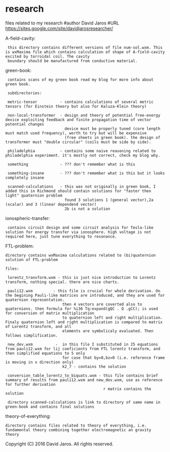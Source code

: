 # research
files related to my research
#author David Jaros
#URL https://sites.google.com/site/davidjarosresearcher/ 

A-field-cavity:

     this directory contains different versions of file num-sol.wxm. This is wxMaxima file which contains calculation of shape of A-field-cavity excited by torroidal coil. The cavity
     boundary should be manufactured from conductive material.
 
green-book:

     contains scans of my green book read my blog for more info about green book.   

     subdirectories:

     metric-tensor          - contains calculations of several metric tensors (for Einstein theory but also for Kaluza-Klein theory) 

     non-local-transformer  - design and theory of potential free-energy device exploiting feedback and finite propagation time of vector potential changes
                              device must be properly tuned (core length must match used frequency), worth to try but will be expensive 
                              (free sheets in green book). the design of transformer must "double circular" (coils must be side by side).
                              
     philadelphia           - contains some naive reasoning related to philadelphia experiment. it's mostly not correct, check my blog why.
     
     something              - ??? don't remember what is this
    
     something-insane       - ??? don't remember what is this but it looks completely insane 

     scanned-calculations   - this was not originally in green book, I added this in Richmond should contain solutions for "faster then light" quaternion problem  
                              found 3 solutions 1 (general vector),2a (scalar) and 3 (linear dependend vector) 
                              2b is not a solution 

ionospheric-transfer:
  
     contains circuit design and some circuit analysis for Tesla-like solution for energy transfer via ionosphere. high voltage is not required here, just tune everything to resonance.  

FTL-problem:

    directory contains wxMaxima calculations related to (bi)quaternion solution of FTL-problem
     
    files:

     lorentz_transform.wxm - this is just nice introduction to Lorentz transform, nothing special. there are nice charts.

     pauli12.wxm         - this file is crucial for whole derivation. On the begining Pauli-like matrices are introduced, and they are used for quaternion representation.
                             then 4 vectors are coverted also to quaternions. then formula for %i36 Tq:expand(gQC . Q .gCC); is used for conversion of matrix multiplication 
                             to quaternion left and right multiplication. Finaly quaternion left and right multiplication is compared to matrix of Lorentz transform, and all
                             elements are symbolicaly evaluated. Then follows simplification.

     new_dev.wxm          -  in this file I substituted in 25 equations from pauli12.wxm for lij coeficients from FTL lorentz transform, and then simplified equations to 5 only
                             for case that by=0,bz=0 (i.e. reference frame is moving in x direction only)
                             k2_7 - contains the solution

     conversion_table_lorentz_to_biquats.wxm - this file contains brief summary of results from pauli12.wxm and new_dev.wxm, use as reference for further derivation 
                                               r matrix contains the solution
 
     directory scanned-calculations is link to directory of same name in green-book and contains final solutions 

theory-of-everything:

    directory contains files related to theory of everything, i.e. fundamental theory combining together electromagnetic an gravity theory 














Copyright (C) 2016 David Jaros. All rights reserved.
